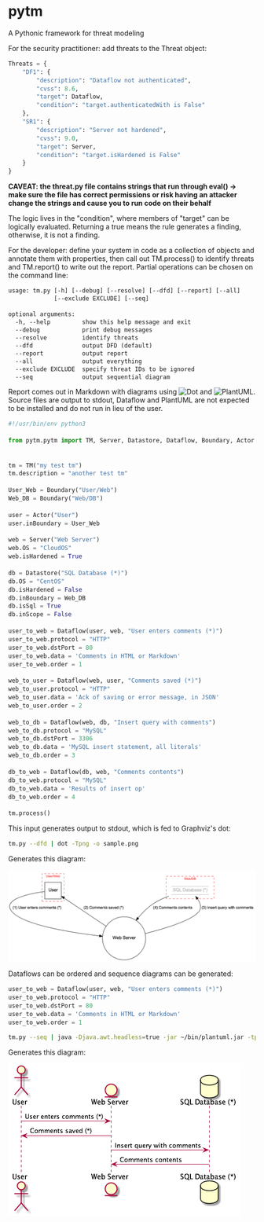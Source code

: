 # pytm

A Pythonic framework for threat modeling

For the security practitioner: add threats to the Threat object:

```python
Threats = {
    "DF1": {
        "description": "Dataflow not authenticated",
        "cvss": 8.6,
        "target": Dataflow,
        "condition": "target.authenticatedWith is False"
    },
    "SR1": {
        "description": "Server not hardened",
        "cvss": 9.0,
        "target": Server,
        "condition": "target.isHardened is False"
    }
}
```

**CAVEAT: the threat.py file contains strings that run through eval\(\) -&gt; make sure the file has correct permissions or risk having an attacker change the strings and cause you to run code on their behalf**

The logic lives in the "condition", where members of "target" can be logically evaluated. Returning a true means the rule generates a finding, otherwise, it is not a finding.

For the developer: define your system in code as a collection of objects and annotate them with properties, then call out TM.process\(\) to identify threats and TM.report\(\) to write out the report. Partial operations can be chosen on the command line:

```text
usage: tm.py [-h] [--debug] [--resolve] [--dfd] [--report] [--all]
             [--exclude EXCLUDE] [--seq]

optional arguments:
  -h, --help         show this help message and exit
  --debug            print debug messages
  --resolve          identify threats
  --dfd              output DFD (default)
  --report           output report
  --all              output everything
  --exclude EXCLUDE  specify threat IDs to be ignored
  --seq              output sequential diagram
```

Report comes out in Markdown with diagrams using ![Dot](https://graphviz.gitlab.io/) and ![PlantUML](https://plantuml.com/). Source files are output to stdout, Dataflow and PlantUML are not expected to be installed and do not run in lieu of the user.

```python
#!/usr/bin/env python3

from pytm.pytm import TM, Server, Datastore, Dataflow, Boundary, Actor


tm = TM("my test tm")
tm.description = "another test tm"

User_Web = Boundary("User/Web")
Web_DB = Boundary("Web/DB")

user = Actor("User")
user.inBoundary = User_Web

web = Server("Web Server")
web.OS = "CloudOS"
web.isHardened = True

db = Datastore("SQL Database (*)")
db.OS = "CentOS"
db.isHardened = False
db.inBoundary = Web_DB
db.isSql = True
db.inScope = False

user_to_web = Dataflow(user, web, "User enters comments (*)")
user_to_web.protocol = "HTTP"
user_to_web.dstPort = 80
user_to_web.data = 'Comments in HTML or Markdown'
user_to_web.order = 1

web_to_user = Dataflow(web, user, "Comments saved (*)")
web_to_user.protocol = "HTTP"
web_to_user.data = 'Ack of saving or error message, in JSON'
web_to_user.order = 2

web_to_db = Dataflow(web, db, "Insert query with comments")
web_to_db.protocol = "MySQL"
web_to_db.dstPort = 3306
web_to_db.data = 'MySQL insert statement, all literals'
web_to_db.order = 3

db_to_web = Dataflow(db, web, "Comments contents")
db_to_web.protocol = "MySQL"
db_to_web.data = 'Results of insert op'
db_to_web.order = 4

tm.process()

```

This input generates output to stdout, which is fed to Graphviz's dot:

```bash
tm.py --dfd | dot -Tpng -o sample.png
```

Generates this diagram:

![dfd.png](.gitbook/assets/dfd.png)

Dataflows can be ordered and sequence diagrams can be generated:

```python
user_to_web = Dataflow(user, web, "User enters comments (*)")
user_to_web.protocol = "HTTP"
user_to_web.dstPort = 80
user_to_web.data = 'Comments in HTML or Markdown'
user_to_web.order = 1
```

```bash
tm.py --seq | java -Djava.awt.headless=true -jar ~/bin/plantuml.jar -tpng > seq.png
```

Generates this diagram:

![seq.png](.gitbook/assets/seq.png)
